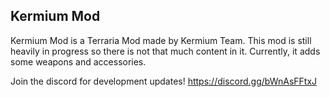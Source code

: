 ## Kermium Mod

Kermium Mod is a Terraria Mod made by Kermium Team. This mod is still heavily in progress so there is not that much content in it. Currently, it adds some weapons and accessories.

Join the discord for development updates!
https://discord.gg/bWnAsFFtxJ







